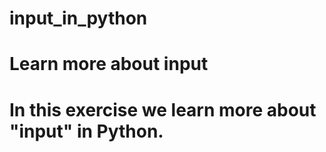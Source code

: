# input_in_python
# Learn more about input
# In this exercise we learn more about "input" in Python.
